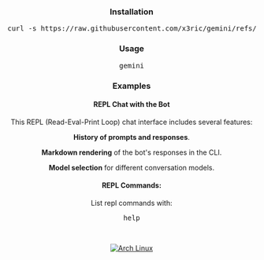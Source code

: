 <div align="center">

### Installation

<pre>
curl -s https://raw.githubusercontent.com/x3ric/gemini/refs/heads/main/install | bash
</pre>

### Usage

<pre>
gemini
</pre>

### Examples

#### REPL Chat with the Bot

This REPL (Read-Eval-Print Loop) chat interface includes several features:

**History of prompts and responses**.

**Markdown rendering** of the bot's responses in the CLI.

**Model selection** for different conversation models.

#### REPL Commands:

List repl commands with:

<pre>
help
</pre>

<br>
<p align="center">
<a href="https://archlinux.org">
  <img alt="Arch Linux" src="https://img.shields.io/badge/Arch_Linux-1793D1?style=for-the-badge&logo=arch-linux&logoColor=D9E0EE&color=000000&labelColor=97A4E2"/>
</a>
</p>

</div>
